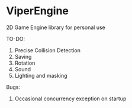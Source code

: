 # ViperEngine
2D Game Engine library for personal use

TO-DO:
  1. Precise Collision Detection
  2. Saving
  3. Rotation
  4. Sound
  5. Lighting and masking

Bugs:
  1. Occasional concurrency exception on startup
  